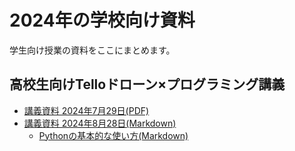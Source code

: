 # 2024年の学校向け資料
学生向け授業の資料をここにまとめます。


## 高校生向けTelloドローン×プログラミング講義
- [講義資料 2024年7月29日(PDF)](https://drive.google.com/drive/folders/1FLSUjIxW8MjMsoiaKbtg4KwzeYG2hlFt)
- [講義資料 2024年8月28日(Markdown)](https://github.com/se-lina/for_school_2024/blob/main/document2.md)
  - [Pythonの基本的な使い方(Markdown)](https://github.com/se-lina/for_school_2024/blob/main/python_basic.md)
